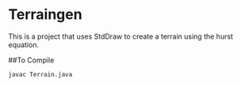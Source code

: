 # Terraingen
This is a project that uses StdDraw to create a terrain using the hurst equation.

##To Compile
```
javac Terrain.java
```
